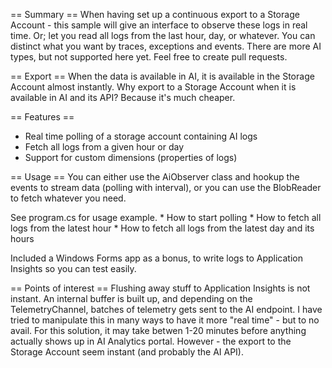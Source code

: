 ﻿== Summary ==
When having set up a continuous export to a Storage Account - this sample will give an interface to observe these logs in real time.
Or; let you read all logs from the last hour, day, or whatever.
You can distinct what you want by traces, exceptions and events. There are more AI types, but not supported here yet. Feel free to create
pull requests.

== Export == 
When the data is available in AI, it is available in the Storage Account almost instantly.
Why export to a Storage Account when it is available in AI and its API? Because it's much cheaper.

== Features ==
* Real time polling of a storage account containing AI logs
* Fetch all logs from a given hour or day
* Support for custom dimensions (properties of logs)

== Usage ==
You can either use the AiObserver class and hookup the events to stream data (polling with interval),
or you can use the BlobReader to fetch whatever you need.

See program.cs  for usage example.
	* How to start polling
	* How to fetch all logs from the latest hour
	* How to fetch all logs from the latest day and its hours

Included a Windows Forms app as a bonus, to write logs to Application Insights so you can test easily.

== Points of interest ==
Flushing away stuff to Application Insights is not instant. An internal buffer is built up, and depending on
the TelemetryChannel, batches of telemetry gets sent to the AI endpoint. I have tried to manipulate this
in many ways to have it more "real time" - but to no avail. For this solution, it may take betwen 1-20 minutes before
anything actually shows up in AI Analytics portal.
However - the export to the Storage Account seem instant (and probably the AI API).